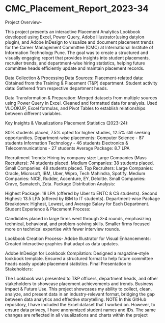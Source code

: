 # CMC_Placement_Report_2023-34
Project Overview-

This project presents an interactive Placement Analytics Lookbook developed using Excel, Power Query, Adobe Illustrator(using datylon plugin), and Adobe InDesign to visualize and document placement trends for the Career Management Committee (CMC) at International Institute of Information Technology Pune. The goal was to create a structured and visually engaging report that provides insights into student placements, recruiter trends, and department-wise hiring statistics, helping future committee heads efficiently update and maintain placement records.

Data Collection & Processing
Data Sources:
Placement-related data: Obtained from the Training & Placement (T&P) department.
Student activity data: Gathered from respective department heads.

Data Transformation & Preparation:
Merged datasets from multiple sources using Power Query in Excel.
Cleaned and formatted data for analysis.
Used VLOOKUP, Excel formulas, and Pivot Tables to establish relationships between different variables.

Key Insights & Visualizations
Placement Statistics (2023-24):

80% students placed, 7.5% opted for higher studies, 12.5% still seeking opportunities.
Department-wise placements:
Computer Science - 87 students
Information Technology - 46 students
Electronics & Telecommunications - 27 students
Average Package: 8.7 LPA

Recruitment Trends:
Hiring by company size:
Large Companies (Mass Recruiters): 74 students placed.
Medium Companies: 38 students placed.
Small Companies: 48 students placed.
Top Recruiters:
Large Companies: Oracle, Microsoft, IBM, Uber, Wipro, Tech Mahindra, Spotify.
Medium Companies: NICE, Rudder, Accenture, EY, Deloitte.
Small Companies: Crave, Samatech, Zeta.
Package Distribution Analysis:

Highest Package: 18 LPA (offered by Uber to ENTC & CS students).
Second Highest: 13.5 LPA (offered by IBM to IT students).
Department-wise Package Breakdown:
Highest, Lowest, and Average Salary for Each Department.
Student Experience & Placement Process:

Candidates placed in large firms went through 3-4 rounds, emphasizing technical, behavioral, and problem-solving skills.
Smaller firms focused more on technical expertise with fewer interview rounds.


Lookbook Creation Process-
Adobe Illustrator for Visual Enhancements:
Created interactive graphics that adapt as data updates.

Adobe InDesign for Lookbook Compilation:
Designed a magazine-style lookbook template.
Ensured a structured format to help future committee heads easily update placement statistics.
Final Presentation to Stakeholders:

The Lookbook was presented to T&P officers, department heads, and other stakeholders to showcase placement achievements and trends.
Business Impact & Future Use.
This project showcases my ability to collect, clean, analyze, and present data in an industry-relevant format, bridging the gap between data analytics and effective storytelling.
NOTE
In this GitHub repository, I have included the Excel dataset that I worked on. However, to ensure data privacy, I have anonymized student names and IDs. The same changes are reflected in all visualizations and charts within the project
